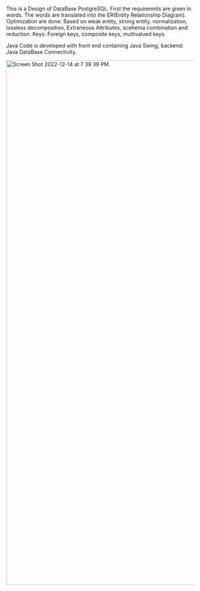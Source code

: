 This is a Design of DataBase PostgreSQL.
First the requiremnts are given in words. 
The words are translated into the ER(Entity Relationship Diagram). 
Optimization are done: Based on weak entity, strong entity, normalization, lossless decomposition, Extraneous Attributes, 
scehema combination and reduction.
Keys: Foreign keys, composite keys, multivalued keys.

Java Code is developed with front end containing Java Swing, backend: Java DataBase Connectivity. 


 
<img width="1405" alt="Screen Shot 2022-12-14 at 7 39 39 PM" src="https://user-images.githubusercontent.com/97769635/207752385-849bf54f-d372-402b-9bea-edabab2dfd23.png">

